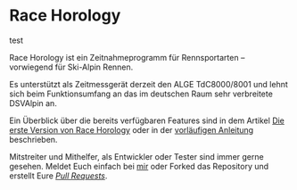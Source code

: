 # Race Horology

test 

Race Horology ist ein Zeitnahmeprogramm für Rennsportarten – vorwiegend für Ski-Alpin Rennen.

Es unterstützt als Zeitmessgerät derzeit den ALGE TdC8000/8001 und lehnt sich beim Funktionsumfang an das im deutschen Raum sehr verbreitete DSVAlpin an.

Ein Überblick über die bereits verfügbaren Features sind in dem Artikel [Die erste Version von Race Horology](http://race-horology.com/2020/01/22/die-erste-version-von-race-horology/) oder in der [vorläufigen Anleitung](http://race-horology.com/wp-content/uploads/2020/02/Race-Horology-Anleitung.pdf) beschrieben.

Mitstreiter und Mithelfer, als Entwickler oder Tester sind immer gerne gesehen. Meldet Euch einfach bei [mir](http://race-horology.com/impressum/) oder Forked das Repository und erstellt Eure *[Pull Requests](https://guides.github.com/activities/forking/)*.

